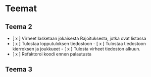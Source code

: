 # Teemat
## Teema 2
- [ x ] Virheet lasketaan jokaisesta Rajoituksesta, jotka ovat listassa
- [ x ] Tulostaa lopputuloksen tiedostoon
        - [ x ] Tulostaa tiedostoon kierroksen ja joukkueet
       - [ x ] Tulosta virheet tiedoston alkuun.
- [ x ] Refaktoroi koodi ennen palautusta

## Teema 3
